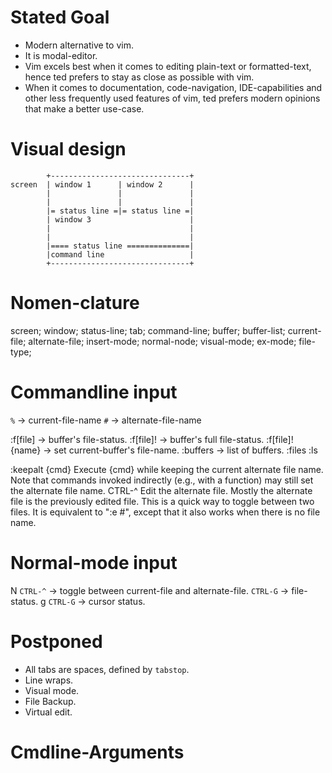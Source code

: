 Stated Goal
===========

* Modern alternative to vim.
* It is modal-editor.
* Vim excels best when it comes to editing plain-text or formatted-text,
  hence ted prefers to stay as close as possible with vim.
* When it comes to documentation, code-navigation, IDE-capabilities and
  other less frequently used features of vim, ted prefers modern opinions
  that make a better use-case.

Visual design
=============

```
        +-------------------------------+
screen  | window 1      | window 2      |
        |               |               |
        |               |               |
        |= status line =|= status line =|
        | window 3                      |
        |                               |
        |                               |
        |==== status line ==============|
        |command line                   |
        +-------------------------------+
```

Nomen-clature
=============

screen; window; status-line; tab; command-line;
buffer; buffer-list;
current-file; alternate-file;
insert-mode; normal-node; visual-mode; ex-mode;
file-type;

Commandline input
=================

`%` -> current-file-name
`#` -> alternate-file-name

:f[file]          -> buffer's file-status.
:f[file]!         -> buffer's full file-status.
:f[file]! {name}  -> set current-buffer's file-name.
:buffers          -> list of buffers.
:files
:ls

:keepalt {cmd}		Execute {cmd} while keeping the current alternate file
			name.  Note that commands invoked indirectly (e.g.,
			with a function) may still set the alternate file
			name.
CTRL-^			Edit the alternate file.  Mostly the alternate file is
			the previously edited file.  This is a quick way to
			toggle between two files.  It is equivalent to ":e #",
			except that it also works when there is no file name.

Normal-mode input
=================

N   `CTRL-^` -> toggle between current-file and alternate-file.
    `CTRL-G` -> file-status.
  g `CTRL-G` -> cursor status.

Postponed
=========

* All tabs are spaces, defined by `tabstop`.
* Line wraps.
* Visual mode.
* File Backup.
* Virtual edit.

Cmdline-Arguments
=================
